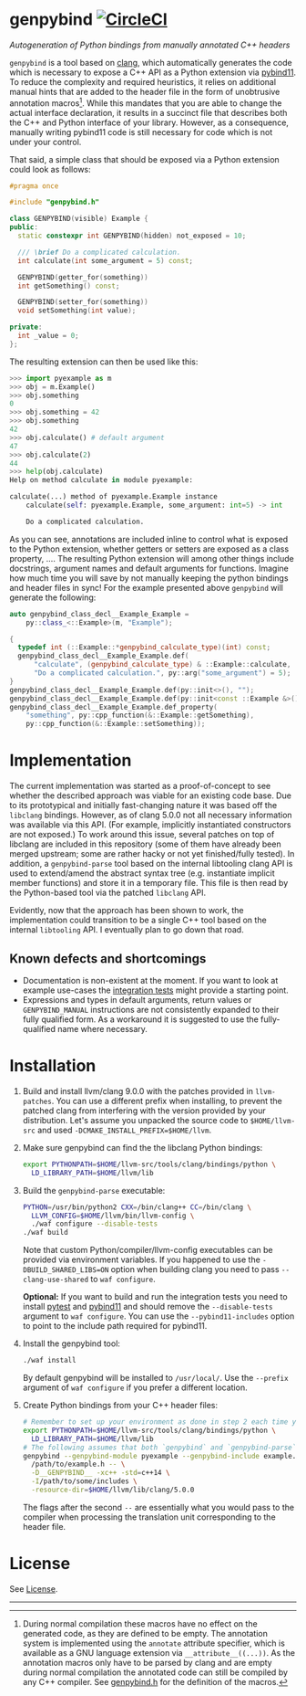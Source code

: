 # genpybind [![CircleCI](https://circleci.com/gh/kljohann/genpybind.svg?style=svg)](https://circleci.com/gh/kljohann/genpybind)

*Autogeneration of Python bindings from manually annotated C++ headers*

`genpybind` is a tool based on [clang][clang], which automatically generates the code which is
necessary to expose a C++ API as a Python extension via [pybind11][pybind11].
To reduce the complexity and required heuristics, it relies on additional manual hints that are
added to the header file in the form of unobtrusive annotation macros[^1].
While this mandates that you are able to change the actual interface declaration, it results in
a succinct file that describes both the C++ and Python interface of your library.  However, as a
consequence, manually writing pybind11 code is still necessary for code which is not under your
control.

That said, a simple class that should be exposed via a Python extension could look as follows:

```cpp
#pragma once

#include "genpybind.h"

class GENPYBIND(visible) Example {
public:
  static constexpr int GENPYBIND(hidden) not_exposed = 10;

  /// \brief Do a complicated calculation.
  int calculate(int some_argument = 5) const;

  GENPYBIND(getter_for(something))
  int getSomething() const;

  GENPYBIND(setter_for(something))
  void setSomething(int value);

private:
  int _value = 0;
};
```

The resulting extension can then be used like this:

```python
>>> import pyexample as m
>>> obj = m.Example()
>>> obj.something
0
>>> obj.something = 42
>>> obj.something
42
>>> obj.calculate() # default argument
47
>>> obj.calculate(2)
44
>>> help(obj.calculate)
Help on method calculate in module pyexample:

calculate(...) method of pyexample.Example instance
    calculate(self: pyexample.Example, some_argument: int=5) -> int

    Do a complicated calculation.
```

As you can see, annotations are included inline to control what is exposed to the Python extension,
whether getters or setters are exposed as a class property, ….
The resulting Python extension will among other things include docstrings, argument names and
default arguments for functions.  Imagine how much time you will save by not manually keeping the
python bindings and header files in sync! For the example presented above `genpybind` will generate
the following:

```cpp
auto genpybind_class_decl__Example_Example =
    py::class_<::Example>(m, "Example");

{
  typedef int (::Example::*genpybind_calculate_type)(int) const;
  genpybind_class_decl__Example_Example.def(
      "calculate", (genpybind_calculate_type) & ::Example::calculate,
      "Do a complicated calculation.", py::arg("some_argument") = 5);
}
genpybind_class_decl__Example_Example.def(py::init<>(), "");
genpybind_class_decl__Example_Example.def(py::init<const ::Example &>(), "");
genpybind_class_decl__Example_Example.def_property(
    "something", py::cpp_function(&::Example::getSomething),
    py::cpp_function(&::Example::setSomething));
```

# Implementation

The current implementation was started as a proof-of-concept to see whether the described approach
was viable for an existing code base.  Due to its prototypical and initially fast-changing nature
it was based off the `libclang` bindings.  However, as of clang 5.0.0 not all necessary information
was available via this API.  (For example, implicitly instantiated constructors are not exposed.)
To work around this issue, several patches on top of libclang are included in this repository (some
of them have already been merged upstream; some are rather hacky or not yet finished/fully tested).
In addition, a `genpybind-parse` tool based on the internal libtooling clang API is used to
extend/amend the abstract syntax tree (e.g. instantiate implicit member functions) and store it in
a temporary file.  This file is then read by the Python-based tool via the patched `libclang` API.

Evidently, now that the approach has been shown to work, the implementation could transition to be
a single C++ tool based on the internal `libtooling` API.  I eventually plan to go down that road.

## Known defects and shortcomings

- Documentation is non-existent at the moment.  If you want to look at example use-cases the
  [integration tests](./tests) might provide a starting point.
- Expressions and types in default arguments, return values or `GENPYBIND_MANUAL` instructions are
  not consistently expanded to their fully qualified form.  As a workaround it is suggested to use
  the fully-qualified name where necessary.

# Installation

1. Build and install llvm/clang 9.0.0 with the patches provided in `llvm-patches`.  You can use a
   different prefix when installing, to prevent the patched clang from interfering with the version
   provided by your distribution.  Let's assume you unpacked the source code to `$HOME/llvm-src` and
   used `-DCMAKE_INSTALL_PREFIX=$HOME/llvm`.
2. Make sure genpybind can find the the libclang Python bindings:
   ```bash
   export PYTHONPATH=$HOME/llvm-src/tools/clang/bindings/python \
     LD_LIBRARY_PATH=$HOME/llvm/lib
   ```
3. Build the `genpybind-parse` executable:
   ```bash
   PYTHON=/usr/bin/python2 CXX=/bin/clang++ CC=/bin/clang \
     LLVM_CONFIG=$HOME/llvm/bin/llvm-config \
     ./waf configure --disable-tests
   ./waf build
   ```
   Note that custom Python/compiler/llvm-config executables can be provided via environment
   variables.  If you happened to use the `-DBUILD_SHARED_LIBS=ON` option when building clang you
   need to pass `--clang-use-shared` to `waf configure`.

   **Optional:** If you want to build and run the integration tests you need to install [pytest][pytest]
   and [pybind11][pybind11] and should remove the `--disable-tests` argument to `waf configure`.
   You can use the `--pybind11-includes` option to point to the include path required for pybind11.
4. Install the genpybind tool:
   ```bash
   ./waf install
   ```
   By default genpybind will be installed to `/usr/local/`.  Use the `--prefix` argument of `waf
   configure` if you prefer a different location.
5. Create Python bindings from your C++ header files:
   ```bash
   # Remember to set up your environment as done in step 2 each time you run genpybind:
   export PYTHONPATH=$HOME/llvm-src/tools/clang/bindings/python \
     LD_LIBRARY_PATH=$HOME/llvm/lib
   # The following assumes that both `genpybind` and `genpybind-parse` are on your path.
   genpybind --genpybind-module pyexample --genpybind-include example.h -- \
     /path/to/example.h -- \
     -D__GENPYBIND__ -xc++ -std=c++14 \
     -I/path/to/some/includes \
     -resource-dir=$HOME/llvm/lib/clang/5.0.0
   ```
   The flags after the second `--` are essentially what you would pass to the compiler when
   processing the translation unit corresponding to the header file.


# License

See [License](LICENSE).

---

[^1]: During normal compilation these macros have no effect on the generated code, as they are defined
  to be empty.  The annotation system is implemented using the `annotate` attribute specifier, which
  is available as a GNU language extension via `__attribute__((...))`.  As the annotation macros
  only have to be parsed by clang and are empty during normal compilation the annotated code can
  still be compiled by any C++ compiler.  See [genpybind.h](./genpybind.h) for the definition of
  the macros.

[clang]: https://clang.llvm.org/
[pybind11]: https://github.com/pybind/pybind11
[pytest]: https://doc.pytest.org/
